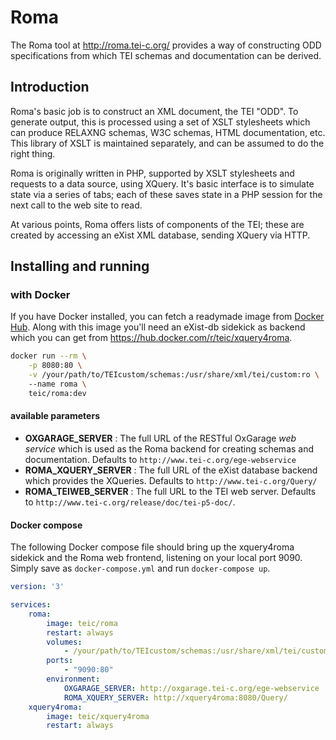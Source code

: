 # Roma

The Roma tool at http://roma.tei-c.org/
provides a way of constructing ODD specifications
from which TEI schemas and documentation 
can be derived. 

## Introduction

Roma's basic job is to construct an XML document,
the TEI "ODD". To generate output, this
is processed using a set of XSLT stylesheets
which can produce RELAXNG schemas, W3C schemas,
HTML documentation, etc. This library
of XSLT is maintained separately, and can be
assumed to do the right thing.

Roma is originally written in PHP, supported by
XSLT stylesheets and requests to a data
source, using XQuery. It's basic interface
is to simulate state via a series of tabs;
each of these saves state in a PHP session
for the next call to the web site to read.


At various points, Roma offers lists of components
of the TEI; these are created by accessing
an eXist XML database, sending XQuery via HTTP.

## Installing and running

### with Docker

If you have Docker installed, you can fetch a readymade image from [Docker Hub](https://hub.docker.com/r/teic/roma/). Along with this image you'll need an eXist-db sidekick as backend which you can get from  https://hub.docker.com/r/teic/xquery4roma.

```bash
docker run --rm \
    -p 8080:80 \
    -v /your/path/to/TEIcustom/schemas:/usr/share/xml/tei/custom:ro \ 
    --name roma \
    teic/roma:dev
```

#### available parameters

* **OXGARAGE_SERVER** : The full URL of the 
    RESTful OxGarage *web service* which is used as the Roma backend 
    for creating schemas and documentation. 
    Defaults to `http://www.tei-c.org/ege-webservice`
* **ROMA_XQUERY_SERVER** : The full URL of the eXist database backend 
    which provides the XQueries.
    Defaults to `http://www.tei-c.org/Query/`  
* **ROMA_TEIWEB_SERVER** : The full URL to the TEI web server.
    Defaults to `http://www.tei-c.org/release/doc/tei-p5-doc/`.

#### Docker compose

The following Docker compose file should bring up the xquery4roma sidekick and the Roma web frontend, listening on your local port 9090. Simply save as `docker-compose.yml` and run `docker-compose up`.

```yaml
version: '3'

services:
    roma:
        image: teic/roma
        restart: always
        volumes:
            - /your/path/to/TEIcustom/schemas:/usr/share/xml/tei/custom:ro
        ports:
            - "9090:80"
        environment:
            OXGARAGE_SERVER: http://oxgarage.tei-c.org/ege-webservice
            ROMA_XQUERY_SERVER: http://xquery4roma:8080/Query/
    xquery4roma:
        image: teic/xquery4roma
        restart: always
```        


